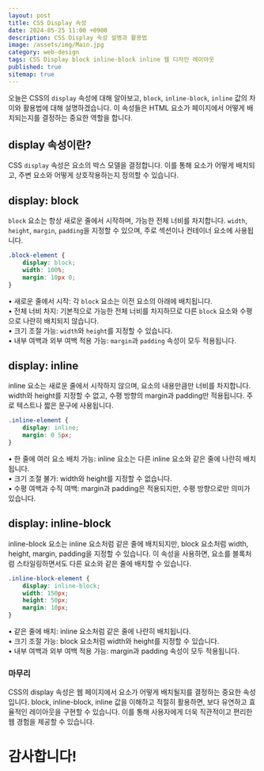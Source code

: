 ```yaml
---
layout: post
title: CSS Display 속성
date: 2024-05-25 11:00 +0900
description: CSS Display 속성 설명과 활용법
image: /assets/img/Main.jpg
category: web-design
tags: CSS Display block inline-block inline 웹 디자인 레이아웃
published: true
sitemap: true
---
```


오늘은 CSS의 `display` 속성에 대해 알아보고, `block`, `inline-block`, `inline` 값의 차이와 활용법에 대해 설명하겠습니다. 이 속성들은 HTML 요소가 페이지에서 어떻게 배치되는지를 결정하는 중요한 역할을 합니다.

## display 속성이란?
CSS `display` 속성은 요소의 박스 모델을 결정합니다. 이를 통해 요소가 어떻게 배치되고, 주변 요소와 어떻게 상호작용하는지 정의할 수 있습니다.

## display: block
`block` 요소는 항상 새로운 줄에서 시작하며, 가능한 전체 너비를 차지합니다. `width`, `height`, `margin`, `padding`을 지정할 수 있으며, 주로 섹션이나 컨테이너 요소에 사용됩니다.
```css
.block-element {
    display: block;
    width: 100%;
    margin: 10px 0;
}
```
• 새로운 줄에서 시작: 각 `block` 요소는 이전 요소의 아래에 배치됩니다.   
• 전체 너비 차지: 기본적으로 가능한 전체 너비를 차지하므로 다른 `block` 요소와 수평으로 나란히 배치되지 않습니다.   
• 크기 조절 가능: `width`와 `height`를 지정할 수 있습니다.   
• 내부 여백과 외부 여백 적용 가능: `margin`과 `padding` 속성이 모두 적용됩니다.   


## display: inline
inline 요소는 새로운 줄에서 시작하지 않으며, 요소의 내용만큼만 너비를 차지합니다. width와 height를 지정할 수 없고, 수평 방향의 margin과 padding만 적용됩니다. 주로 텍스트나 짧은 문구에 사용됩니다.
```css
.inline-element {
    display: inline;
    margin: 0 5px;
}
```
• 한 줄에 여러 요소 배치 가능: inline 요소는 다른 inline 요소와 같은 줄에 나란히 배치됩니다.   
• 크기 조절 불가: width와 height를 지정할 수 없습니다.   
• 수평 여백과 수직 여백: margin과 padding은 적용되지만, 수평 방향으로만 의미가 있습니다.   


## display: inline-block
inline-block 요소는 inline 요소처럼 같은 줄에 배치되지만, block 요소처럼 width, height, margin, padding을 지정할 수 있습니다. 이 속성을 사용하면, 요소를 블록처럼 스타일링하면서도 다른 요소와 같은 줄에 배치할 수 있습니다.
```css
.inline-block-element {
    display: inline-block;
    width: 150px;
    height: 50px;
    margin: 10px;
}
```
• 같은 줄에 배치: inline 요소처럼 같은 줄에 나란히 배치됩니다.   
• 크기 조절 가능: block 요소처럼 width와 height를 지정할 수 있습니다.   
• 내부 여백과 외부 여백 적용 가능: margin과 padding 속성이 모두 적용됩니다.   


### 마무리
CSS의 display 속성은 웹 페이지에서 요소가 어떻게 배치될지를 결정하는 중요한 속성입니다. block, inline-block, inline 값을 이해하고 적절히 활용하면, 보다 유연하고 효율적인 레이아웃을 구현할 수 있습니다. 이를 통해 사용자에게 더욱 직관적이고 편리한 웹 경험을 제공할 수 있습니다.

# 감사합니다!
